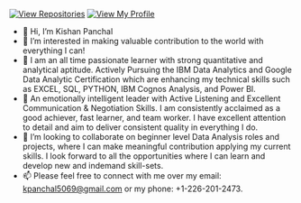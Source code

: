 [![View Repositories](https://img.shields.io/badge/View-My_Repositories-blue?logo=GitHub)](https://github.com/kishansunilkumarpanchal?tab=repositories)
[![View My Profile](https://img.shields.io/badge/View-My_Profile-green?logo=GitHub)](https://github.com/kishansunilkumarpanchal)



- 👋 Hi, I’m Kishan Panchal
- 👀 I’m interested in making valuable contribution to the world with everything I can!
- 🌱 I am an all time passionate learner with strong quantitative and analytical aptitude. Actively Pursuing the IBM Data Analytics and Google Data Analytic Certification which are enhancing my technical skills such as EXCEL, SQL, PYTHON, IBM Cognos Analysis, and Power BI.
- 🌱 An emotionally intelligent leader with Active Listening and Excellent Communication & Negotiation Skills. I am consistently acclaimed as a good achiever, fast      learner,   and team worker. I have excellent attention to detail and aim to deliver consistent quality in everything I do.
- 💞️ I’m looking to collaborate on beginner level Data Analysis roles and projects, where I can make meaningful contribution applying my current skills. I look forward to all the opportunities where I can learn and develop new and indemand skill-sets.
- 📫 Please feel free to connect with me over my email: kpanchal5069@gmail.com or my phone: +1-226-201-2473.

<!---
Kpanchal5069/Kpanchal5069 is a ✨ special ✨ repository because its `README.md` (this file) appears on your GitHub profile.
You can click the Preview link to take a look at your changes.
--->
